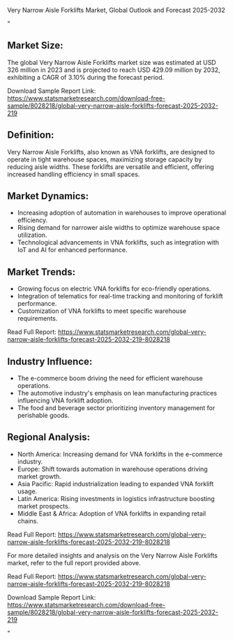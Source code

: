 Very Narrow Aisle Forklifts Market, Global Outlook and Forecast 2025-2032 


"<html>
 <body>
  <h2>Market Size:</h2>
  <p>The global Very Narrow Aisle Forklifts market size was estimated at USD 326 million in 2023 and is projected to reach USD 429.09 million by 2032, exhibiting a CAGR of 3.10% during the forecast period. </p>
  <p>Download Sample Report Link: <a href='https://www.statsmarketresearch.com/download-free-sample/8028218/global-very-narrow-aisle-forklifts-forecast-2025-2032-219'>https://www.statsmarketresearch.com/download-free-sample/8028218/global-very-narrow-aisle-forklifts-forecast-2025-2032-219</a></p>

  <h2>Definition:</h2>
  <p>Very Narrow Aisle Forklifts, also known as VNA forklifts, are designed to operate in tight warehouse spaces, maximizing storage capacity by reducing aisle widths. These forklifts are versatile and efficient, offering increased handling efficiency in small spaces.</p>
  
  <h2>Market Dynamics:</h2>
  <ul>
    <li>Increasing adoption of automation in warehouses to improve operational efficiency.</li>
    <li>Rising demand for narrower aisle widths to optimize warehouse space utilization.</li>
    <li>Technological advancements in VNA forklifts, such as integration with IoT and AI for enhanced performance.</li>
  </ul>
  
  <h2>Market Trends:</h2>
  <ul>
    <li>Growing focus on electric VNA forklifts for eco-friendly operations.</li>
    <li>Integration of telematics for real-time tracking and monitoring of forklift performance.</li>
    <li>Customization of VNA forklifts to meet specific warehouse requirements.</li>
  </ul>
  <p>Read Full Report: <a href='https://www.statsmarketresearch.com/global-very-narrow-aisle-forklifts-forecast-2025-2032-219-8028218'>https://www.statsmarketresearch.com/global-very-narrow-aisle-forklifts-forecast-2025-2032-219-8028218</a></p>

  <h2>Industry Influence:</h2>
  <ul>
    <li>The e-commerce boom driving the need for efficient warehouse operations.</li>
    <li>The automotive industry's emphasis on lean manufacturing practices influencing VNA forklift adoption.</li>
    <li>The food and beverage sector prioritizing inventory management for perishable goods.</li>
  </ul>
  
  <h2>Regional Analysis:</h2>
  <ul>
    <li>North America: Increasing demand for VNA forklifts in the e-commerce industry.</li>
    <li>Europe: Shift towards automation in warehouse operations driving market growth.</li>
    <li>Asia Pacific: Rapid industrialization leading to expanded VNA forklift usage.</li>
    <li>Latin America: Rising investments in logistics infrastructure boosting market prospects.</li>
    <li>Middle East & Africa: Adoption of VNA forklifts in expanding retail chains.</li>
  </ul>
  <p>Read Full Report: <a href='https://www.statsmarketresearch.com/global-very-narrow-aisle-forklifts-forecast-2025-2032-219-8028218'>https://www.statsmarketresearch.com/global-very-narrow-aisle-forklifts-forecast-2025-2032-219-8028218</a></p>

  <p>For more detailed insights and analysis on the Very Narrow Aisle Forklifts market, refer to the full report provided above.</p>
 </body>
</html>
<p>Read Full Report: <a href='https://www.statsmarketresearch.com/global-very-narrow-aisle-forklifts-forecast-2025-2032-219-8028218'>https://www.statsmarketresearch.com/global-very-narrow-aisle-forklifts-forecast-2025-2032-219-8028218</a></p>
<p>Download Sample Report Link: <a href='https://www.statsmarketresearch.com/download-free-sample/8028218/global-very-narrow-aisle-forklifts-forecast-2025-2032-219'>https://www.statsmarketresearch.com/download-free-sample/8028218/global-very-narrow-aisle-forklifts-forecast-2025-2032-219</a></p>"
